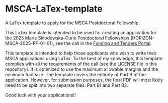 # MSCA-LaTex-template
A LaTex template to apply for the MSCA Postdoctoral Fellowship.

This LaTex template is intended to be used for creating an application for the 2025 Marie Skłodowska-Curie Postdoctoral Fellowships (HORIZON-MSCA-2025-PF-01-01), see the call in the [Funding and Tenders Portal](https://ec.europa.eu/info/funding-tenders/opportunities/portal/screen/opportunities/topic-details/HORIZON-MSCA-2025-PF-01-01?order=DESC&pageNumber=1&pageSize=50&sortBy=startDate&keywords=HORIZON-MSCA-2025-PF-01-01&isExactMatch=true&status=31094501,31094502,31094503). 

This template is intended to help those applicants who wish to write their MSCA applications using LaTex. To the best of my knowledge, this template complies with all the requirements of the call (see the LICENSE file in this repository). It is optimized to use the maximum allowable margins and the minimum font size. The template covers the entirety of Part B of the application. However, for submission purposes, the final PDF will most likely need to be split into two separate files: Part B1 and Part B2.

Good luck with your applications!!
